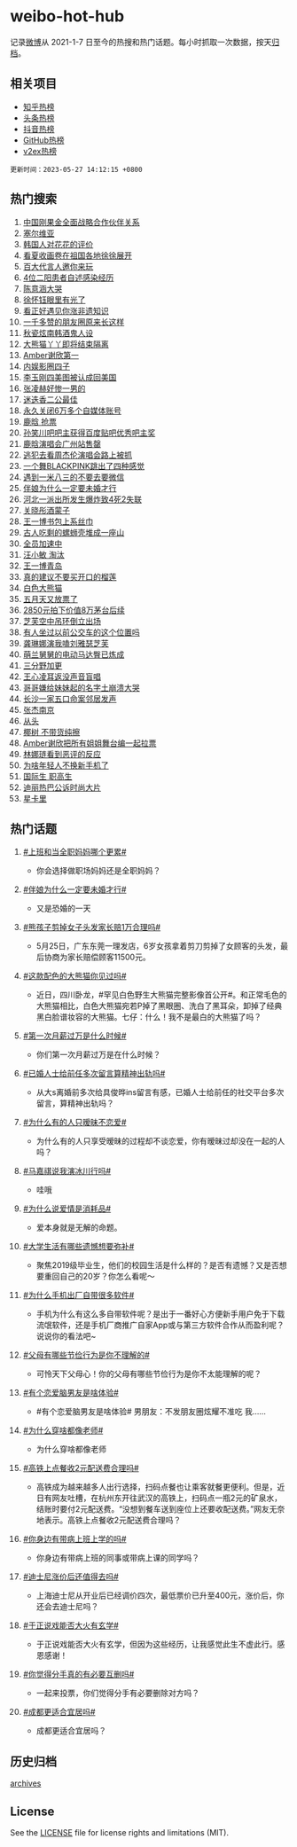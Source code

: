# weibo-hot-hub

记录[微博](https://www.weibo.com)从 2021-1-7 日至今的热搜和热门话题。每小时抓取一次数据，按天[归档](archives)。

## 相关项目

- [知乎热榜](https://github.com/lonnyzhang423/zhihu-hot-hub)
- [头条热榜](https://github.com/lonnyzhang423/toutiao-hot-hub)
- [抖音热榜](https://github.com/lonnyzhang423/douyin-hot-hub)
- [GitHub热榜](https://github.com/lonnyzhang423/github-hot-hub)
- [v2ex热榜](https://github.com/lonnyzhang423/v2ex-hot-hub)


`更新时间：2023-05-27 14:12:15 +0800`

## 热门搜索

1. [中国刚果金全面战略合作伙伴关系](https://m.weibo.cn/search?containerid=100103type%3D1%26t%3D10%26q%3D%23%E4%B8%AD%E5%9B%BD%E5%88%9A%E6%9E%9C%E9%87%91%E5%85%A8%E9%9D%A2%E6%88%98%E7%95%A5%E5%90%88%E4%BD%9C%E4%BC%99%E4%BC%B4%E5%85%B3%E7%B3%BB%23&stream_entry_id=51&isnewpage=1&extparam=seat%3D1%26cate%3D10103%26dgr%3D0%26stream_entry_id%3D51%26filter_type%3Drealtimehot%26c_type%3D51%26pos%3D0%26display_time%3D1685167933%26pre_seqid%3D1685167933767027372169&luicode=10000011&lfid=106003type%253D25%2526t%253D3%2526disable_hot%253D1%2526filter_type%253Drealtimehot)
1. [塞尔维亚](https://m.weibo.cn/search?containerid=100103type%3D1%26t%3D10%26q%3D%23%E5%A1%9E%E5%B0%94%E7%BB%B4%E4%BA%9A%23&stream_entry_id=31&isnewpage=1&extparam=seat%3D1%26band_rank%3D1%26flag%3D1%26dgr%3D0%26realpos%3D1%26cate%3D5001%26c_type%3D31%26stream_entry_id%3D31%26pos%3D0%26lcate%3D5001%26filter_type%3Drealtimehot%26q%3D%2523%25E5%25A1%259E%25E5%25B0%2594%25E7%25BB%25B4%25E4%25BA%259A%2523%26display_time%3D1685167933%26pre_seqid%3D1685167933767027372169&luicode=10000011&lfid=106003type%253D25%2526t%253D3%2526disable_hot%253D1%2526filter_type%253Drealtimehot)
1. [韩国人对花花的评价](https://m.weibo.cn/search?containerid=100103type%3D1%26t%3D10%26q%3D%23%E9%9F%A9%E5%9B%BD%E4%BA%BA%E5%AF%B9%E8%8A%B1%E8%8A%B1%E7%9A%84%E8%AF%84%E4%BB%B7%23&stream_entry_id=31&isnewpage=1&extparam=seat%3D1%26band_rank%3D2%26flag%3D2%26dgr%3D0%26realpos%3D2%26cate%3D5001%26c_type%3D31%26stream_entry_id%3D31%26pos%3D1%26lcate%3D5001%26filter_type%3Drealtimehot%26q%3D%2523%25E9%259F%25A9%25E5%259B%25BD%25E4%25BA%25BA%25E5%25AF%25B9%25E8%258A%25B1%25E8%258A%25B1%25E7%259A%2584%25E8%25AF%2584%25E4%25BB%25B7%2523%26display_time%3D1685167933%26pre_seqid%3D1685167933767027372169&luicode=10000011&lfid=106003type%253D25%2526t%253D3%2526disable_hot%253D1%2526filter_type%253Drealtimehot)
1. [看夏收画卷在祖国各地徐徐展开](https://m.weibo.cn/search?containerid=100103type%3D1%26t%3D10%26q%3D%23%E7%9C%8B%E5%A4%8F%E6%94%B6%E7%94%BB%E5%8D%B7%E5%9C%A8%E7%A5%96%E5%9B%BD%E5%90%84%E5%9C%B0%E5%BE%90%E5%BE%90%E5%B1%95%E5%BC%80%23&stream_entry_id=31&isnewpage=1&extparam=seat%3D1%26band_rank%3D3%26flag%3D1%26dgr%3D0%26realpos%3D3%26cate%3D5001%26c_type%3D31%26stream_entry_id%3D31%26pos%3D2%26lcate%3D5001%26filter_type%3Drealtimehot%26q%3D%2523%25E7%259C%258B%25E5%25A4%258F%25E6%2594%25B6%25E7%2594%25BB%25E5%258D%25B7%25E5%259C%25A8%25E7%25A5%2596%25E5%259B%25BD%25E5%2590%2584%25E5%259C%25B0%25E5%25BE%2590%25E5%25BE%2590%25E5%25B1%2595%25E5%25BC%2580%2523%26display_time%3D1685167933%26pre_seqid%3D1685167933767027372169&luicode=10000011&lfid=106003type%253D25%2526t%253D3%2526disable_hot%253D1%2526filter_type%253Drealtimehot)
1. [百大代言人邀你来玩](https://m.weibo.cn/search?containerid=100103type%3D1%26t%3D10%26q%3D%23%E7%99%BE%E5%A4%A7%E4%BB%A3%E8%A8%80%E4%BA%BA%E9%82%80%E4%BD%A0%E6%9D%A5%E7%8E%A9%23&stream_entry_id=31&isnewpage=1&extparam=seat%3D1%26band_rank%3D4%26dgr%3D0%26is_ad_pos%3D1%26c_type%3D31%26cate%3D5001%26stream_entry_id%3D31%26pos%3D3%26lcate%3D5001%26adid%3D190676%26filter_type%3Drealtimehot%26q%3D%2523%25E7%2599%25BE%25E5%25A4%25A7%25E4%25BB%25A3%25E8%25A8%2580%25E4%25BA%25BA%25E9%2582%2580%25E4%25BD%25A0%25E6%259D%25A5%25E7%258E%25A9%2523%26topic_ad%3D1%26display_time%3D1685167933%26pre_seqid%3D1685167933767027372169&luicode=10000011&lfid=106003type%253D25%2526t%253D3%2526disable_hot%253D1%2526filter_type%253Drealtimehot)
1. [4位二阳患者自述感染经历](https://m.weibo.cn/search?containerid=100103type%3D1%26t%3D10%26q%3D%234%E4%BD%8D%E4%BA%8C%E9%98%B3%E6%82%A3%E8%80%85%E8%87%AA%E8%BF%B0%E6%84%9F%E6%9F%93%E7%BB%8F%E5%8E%86%23&stream_entry_id=31&isnewpage=1&extparam=seat%3D1%26band_rank%3D4%26flag%3D2%26dgr%3D0%26realpos%3D4%26cate%3D5001%26c_type%3D31%26stream_entry_id%3D31%26pos%3D4%26lcate%3D5001%26filter_type%3Drealtimehot%26q%3D%25234%25E4%25BD%258D%25E4%25BA%258C%25E9%2598%25B3%25E6%2582%25A3%25E8%2580%2585%25E8%2587%25AA%25E8%25BF%25B0%25E6%2584%259F%25E6%259F%2593%25E7%25BB%258F%25E5%258E%2586%2523%26display_time%3D1685167933%26pre_seqid%3D1685167933767027372169&luicode=10000011&lfid=106003type%253D25%2526t%253D3%2526disable_hot%253D1%2526filter_type%253Drealtimehot)
1. [陈意涵大哭](https://m.weibo.cn/search?containerid=100103type%3D1%26t%3D10%26q%3D%E9%99%88%E6%84%8F%E6%B6%B5%E5%A4%A7%E5%93%AD&stream_entry_id=31&isnewpage=1&extparam=seat%3D1%26band_rank%3D5%26flag%3D1%26dgr%3D0%26realpos%3D5%26cate%3D5001%26c_type%3D31%26stream_entry_id%3D31%26pos%3D5%26lcate%3D5001%26filter_type%3Drealtimehot%26q%3D%25E9%2599%2588%25E6%2584%258F%25E6%25B6%25B5%25E5%25A4%25A7%25E5%2593%25AD%26display_time%3D1685167933%26pre_seqid%3D1685167933767027372169&luicode=10000011&lfid=106003type%253D25%2526t%253D3%2526disable_hot%253D1%2526filter_type%253Drealtimehot)
1. [徐怀钰眼里有光了](https://m.weibo.cn/search?containerid=100103type%3D1%26t%3D10%26q%3D%E5%BE%90%E6%80%80%E9%92%B0%E7%9C%BC%E9%87%8C%E6%9C%89%E5%85%89%E4%BA%86&stream_entry_id=31&isnewpage=1&extparam=seat%3D1%26band_rank%3D6%26flag%3D1%26dgr%3D0%26realpos%3D6%26cate%3D5001%26c_type%3D31%26stream_entry_id%3D31%26pos%3D6%26lcate%3D5001%26filter_type%3Drealtimehot%26q%3D%25E5%25BE%2590%25E6%2580%2580%25E9%2592%25B0%25E7%259C%25BC%25E9%2587%258C%25E6%259C%2589%25E5%2585%2589%25E4%25BA%2586%26display_time%3D1685167933%26pre_seqid%3D1685167933767027372169&luicode=10000011&lfid=106003type%253D25%2526t%253D3%2526disable_hot%253D1%2526filter_type%253Drealtimehot)
1. [看正好遇见你涨非遗知识](https://m.weibo.cn/search?containerid=100103type%3D1%26t%3D10%26q%3D%23%E7%9C%8B%E6%AD%A3%E5%A5%BD%E9%81%87%E8%A7%81%E4%BD%A0%E6%B6%A8%E9%9D%9E%E9%81%97%E7%9F%A5%E8%AF%86%23&stream_entry_id=31&isnewpage=1&extparam=seat%3D1%26band_rank%3D7%26dgr%3D0%26is_ad_pos%3D1%26c_type%3D31%26stream_entry_id%3D31%26pos%3D7%26lcate%3D5001%26adid%3D190735%26filter_type%3Drealtimehot%26q%3D%2523%25E7%259C%258B%25E6%25AD%25A3%25E5%25A5%25BD%25E9%2581%2587%25E8%25A7%2581%25E4%25BD%25A0%25E6%25B6%25A8%25E9%259D%259E%25E9%2581%2597%25E7%259F%25A5%25E8%25AF%2586%2523%26cate%3D5001%26display_time%3D1685167933%26pre_seqid%3D1685167933767027372169&luicode=10000011&lfid=106003type%253D25%2526t%253D3%2526disable_hot%253D1%2526filter_type%253Drealtimehot)
1. [一千多赞的朋友圈原来长这样](https://m.weibo.cn/search?containerid=100103type%3D1%26t%3D10%26q%3D%23%E4%B8%80%E5%8D%83%E5%A4%9A%E8%B5%9E%E7%9A%84%E6%9C%8B%E5%8F%8B%E5%9C%88%E5%8E%9F%E6%9D%A5%E9%95%BF%E8%BF%99%E6%A0%B7%23&stream_entry_id=31&isnewpage=1&extparam=seat%3D1%26band_rank%3D7%26flag%3D2%26dgr%3D0%26realpos%3D7%26cate%3D5001%26c_type%3D31%26stream_entry_id%3D31%26pos%3D8%26lcate%3D5001%26filter_type%3Drealtimehot%26q%3D%2523%25E4%25B8%2580%25E5%258D%2583%25E5%25A4%259A%25E8%25B5%259E%25E7%259A%2584%25E6%259C%258B%25E5%258F%258B%25E5%259C%2588%25E5%258E%259F%25E6%259D%25A5%25E9%2595%25BF%25E8%25BF%2599%25E6%25A0%25B7%2523%26display_time%3D1685167933%26pre_seqid%3D1685167933767027372169&luicode=10000011&lfid=106003type%253D25%2526t%253D3%2526disable_hot%253D1%2526filter_type%253Drealtimehot)
1. [秋瓷炫南韩酒鬼人设](https://m.weibo.cn/search?containerid=100103type%3D1%26t%3D10%26q%3D%23%E7%A7%8B%E7%93%B7%E7%82%AB%E5%8D%97%E9%9F%A9%E9%85%92%E9%AC%BC%E4%BA%BA%E8%AE%BE%23&stream_entry_id=31&isnewpage=1&extparam=seat%3D1%26band_rank%3D8%26flag%3D2%26dgr%3D0%26realpos%3D8%26cate%3D5001%26c_type%3D31%26stream_entry_id%3D31%26pos%3D9%26lcate%3D5001%26filter_type%3Drealtimehot%26q%3D%2523%25E7%25A7%258B%25E7%2593%25B7%25E7%2582%25AB%25E5%258D%2597%25E9%259F%25A9%25E9%2585%2592%25E9%25AC%25BC%25E4%25BA%25BA%25E8%25AE%25BE%2523%26display_time%3D1685167933%26pre_seqid%3D1685167933767027372169&luicode=10000011&lfid=106003type%253D25%2526t%253D3%2526disable_hot%253D1%2526filter_type%253Drealtimehot)
1. [大熊猫丫丫即将结束隔离](https://m.weibo.cn/search?containerid=100103type%3D1%26t%3D10%26q%3D%23%E5%A4%A7%E7%86%8A%E7%8C%AB%E4%B8%AB%E4%B8%AB%E5%8D%B3%E5%B0%86%E7%BB%93%E6%9D%9F%E9%9A%94%E7%A6%BB%23&stream_entry_id=31&isnewpage=1&extparam=seat%3D1%26band_rank%3D9%26flag%3D1%26dgr%3D0%26realpos%3D9%26cate%3D5001%26c_type%3D31%26stream_entry_id%3D31%26pos%3D10%26lcate%3D5001%26filter_type%3Drealtimehot%26q%3D%2523%25E5%25A4%25A7%25E7%2586%258A%25E7%258C%25AB%25E4%25B8%25AB%25E4%25B8%25AB%25E5%258D%25B3%25E5%25B0%2586%25E7%25BB%2593%25E6%259D%259F%25E9%259A%2594%25E7%25A6%25BB%2523%26display_time%3D1685167933%26pre_seqid%3D1685167933767027372169&luicode=10000011&lfid=106003type%253D25%2526t%253D3%2526disable_hot%253D1%2526filter_type%253Drealtimehot)
1. [Amber谢欣第一](https://m.weibo.cn/search?containerid=100103type%3D1%26t%3D10%26q%3D%23Amber%E8%B0%A2%E6%AC%A3%E7%AC%AC%E4%B8%80%23&stream_entry_id=31&isnewpage=1&extparam=seat%3D1%26band_rank%3D10%26flag%3D1%26dgr%3D0%26realpos%3D10%26cate%3D5001%26c_type%3D31%26stream_entry_id%3D31%26pos%3D11%26lcate%3D5001%26filter_type%3Drealtimehot%26q%3D%2523Amber%25E8%25B0%25A2%25E6%25AC%25A3%25E7%25AC%25AC%25E4%25B8%2580%2523%26display_time%3D1685167933%26pre_seqid%3D1685167933767027372169&luicode=10000011&lfid=106003type%253D25%2526t%253D3%2526disable_hot%253D1%2526filter_type%253Drealtimehot)
1. [内娱影圈四子](https://m.weibo.cn/search?containerid=100103type%3D1%26t%3D10%26q%3D%23%E5%86%85%E5%A8%B1%E5%BD%B1%E5%9C%88%E5%9B%9B%E5%AD%90%23&stream_entry_id=31&isnewpage=1&extparam=seat%3D1%26band_rank%3D11%26flag%3D0%26dgr%3D0%26realpos%3D11%26cate%3D5001%26c_type%3D31%26stream_entry_id%3D31%26pos%3D12%26lcate%3D5001%26filter_type%3Drealtimehot%26q%3D%2523%25E5%2586%2585%25E5%25A8%25B1%25E5%25BD%25B1%25E5%259C%2588%25E5%259B%259B%25E5%25AD%2590%2523%26display_time%3D1685167933%26pre_seqid%3D1685167933767027372169&luicode=10000011&lfid=106003type%253D25%2526t%253D3%2526disable_hot%253D1%2526filter_type%253Drealtimehot)
1. [李玉刚四美图被认成回美国](https://m.weibo.cn/search?containerid=100103type%3D1%26t%3D10%26q%3D%23%E6%9D%8E%E7%8E%89%E5%88%9A%E5%9B%9B%E7%BE%8E%E5%9B%BE%E8%A2%AB%E8%AE%A4%E6%88%90%E5%9B%9E%E7%BE%8E%E5%9B%BD%23&stream_entry_id=31&isnewpage=1&extparam=seat%3D1%26band_rank%3D12%26flag%3D1%26dgr%3D0%26realpos%3D12%26cate%3D5001%26c_type%3D31%26stream_entry_id%3D31%26pos%3D13%26lcate%3D5001%26filter_type%3Drealtimehot%26q%3D%2523%25E6%259D%258E%25E7%258E%2589%25E5%2588%259A%25E5%259B%259B%25E7%25BE%258E%25E5%259B%25BE%25E8%25A2%25AB%25E8%25AE%25A4%25E6%2588%2590%25E5%259B%259E%25E7%25BE%258E%25E5%259B%25BD%2523%26display_time%3D1685167933%26pre_seqid%3D1685167933767027372169&luicode=10000011&lfid=106003type%253D25%2526t%253D3%2526disable_hot%253D1%2526filter_type%253Drealtimehot)
1. [张凌赫好惨一男的](https://m.weibo.cn/search?containerid=100103type%3D1%26t%3D10%26q%3D%23%E5%BC%A0%E5%87%8C%E8%B5%AB%E5%A5%BD%E6%83%A8%E4%B8%80%E7%94%B7%E7%9A%84%23&stream_entry_id=31&isnewpage=1&extparam=seat%3D1%26band_rank%3D13%26flag%3D2%26dgr%3D0%26realpos%3D13%26cate%3D5001%26c_type%3D31%26stream_entry_id%3D31%26pos%3D14%26lcate%3D5001%26filter_type%3Drealtimehot%26q%3D%2523%25E5%25BC%25A0%25E5%2587%258C%25E8%25B5%25AB%25E5%25A5%25BD%25E6%2583%25A8%25E4%25B8%2580%25E7%2594%25B7%25E7%259A%2584%2523%26display_time%3D1685167933%26pre_seqid%3D1685167933767027372169&luicode=10000011&lfid=106003type%253D25%2526t%253D3%2526disable_hot%253D1%2526filter_type%253Drealtimehot)
1. [迷迭香二公最佳](https://m.weibo.cn/search?containerid=100103type%3D1%26t%3D10%26q%3D%E8%BF%B7%E8%BF%AD%E9%A6%99%E4%BA%8C%E5%85%AC%E6%9C%80%E4%BD%B3&stream_entry_id=31&isnewpage=1&extparam=seat%3D1%26band_rank%3D14%26flag%3D1%26dgr%3D0%26realpos%3D14%26cate%3D5001%26c_type%3D31%26stream_entry_id%3D31%26pos%3D15%26lcate%3D5001%26filter_type%3Drealtimehot%26q%3D%25E8%25BF%25B7%25E8%25BF%25AD%25E9%25A6%2599%25E4%25BA%258C%25E5%2585%25AC%25E6%259C%2580%25E4%25BD%25B3%26display_time%3D1685167933%26pre_seqid%3D1685167933767027372169&luicode=10000011&lfid=106003type%253D25%2526t%253D3%2526disable_hot%253D1%2526filter_type%253Drealtimehot)
1. [永久关闭6万多个自媒体账号](https://m.weibo.cn/search?containerid=100103type%3D1%26t%3D10%26q%3D%23%E6%B0%B8%E4%B9%85%E5%85%B3%E9%97%AD6%E4%B8%87%E5%A4%9A%E4%B8%AA%E8%87%AA%E5%AA%92%E4%BD%93%E8%B4%A6%E5%8F%B7%23&stream_entry_id=31&isnewpage=1&extparam=seat%3D1%26band_rank%3D15%26flag%3D0%26dgr%3D0%26realpos%3D15%26cate%3D5001%26c_type%3D31%26stream_entry_id%3D31%26pos%3D16%26lcate%3D5001%26filter_type%3Drealtimehot%26q%3D%2523%25E6%25B0%25B8%25E4%25B9%2585%25E5%2585%25B3%25E9%2597%25AD6%25E4%25B8%2587%25E5%25A4%259A%25E4%25B8%25AA%25E8%2587%25AA%25E5%25AA%2592%25E4%25BD%2593%25E8%25B4%25A6%25E5%258F%25B7%2523%26display_time%3D1685167933%26pre_seqid%3D1685167933767027372169&luicode=10000011&lfid=106003type%253D25%2526t%253D3%2526disable_hot%253D1%2526filter_type%253Drealtimehot)
1. [鹿晗 抢票](https://m.weibo.cn/search?containerid=100103type%3D1%26t%3D10%26q%3D%E9%B9%BF%E6%99%97+%E6%8A%A2%E7%A5%A8&stream_entry_id=31&isnewpage=1&extparam=seat%3D1%26band_rank%3D16%26flag%3D0%26dgr%3D0%26realpos%3D16%26cate%3D5001%26c_type%3D31%26stream_entry_id%3D31%26pos%3D17%26lcate%3D5001%26filter_type%3Drealtimehot%26q%3D%25E9%25B9%25BF%25E6%2599%2597%2520%25E6%258A%25A2%25E7%25A5%25A8%26display_time%3D1685167933%26pre_seqid%3D1685167933767027372169&luicode=10000011&lfid=106003type%253D25%2526t%253D3%2526disable_hot%253D1%2526filter_type%253Drealtimehot)
1. [孙笑川吧吧主获得百度贴吧优秀吧主奖](https://m.weibo.cn/search?containerid=100103type%3D1%26t%3D10%26q%3D%23%E5%AD%99%E7%AC%91%E5%B7%9D%E5%90%A7%E5%90%A7%E4%B8%BB%E8%8E%B7%E5%BE%97%E7%99%BE%E5%BA%A6%E8%B4%B4%E5%90%A7%E4%BC%98%E7%A7%80%E5%90%A7%E4%B8%BB%E5%A5%96%23&stream_entry_id=31&isnewpage=1&extparam=seat%3D1%26band_rank%3D17%26flag%3D0%26dgr%3D0%26realpos%3D17%26cate%3D5001%26c_type%3D31%26stream_entry_id%3D31%26pos%3D18%26lcate%3D5001%26filter_type%3Drealtimehot%26q%3D%2523%25E5%25AD%2599%25E7%25AC%2591%25E5%25B7%259D%25E5%2590%25A7%25E5%2590%25A7%25E4%25B8%25BB%25E8%258E%25B7%25E5%25BE%2597%25E7%2599%25BE%25E5%25BA%25A6%25E8%25B4%25B4%25E5%2590%25A7%25E4%25BC%2598%25E7%25A7%2580%25E5%2590%25A7%25E4%25B8%25BB%25E5%25A5%2596%2523%26display_time%3D1685167933%26pre_seqid%3D1685167933767027372169&luicode=10000011&lfid=106003type%253D25%2526t%253D3%2526disable_hot%253D1%2526filter_type%253Drealtimehot)
1. [鹿晗演唱会广州站售罄](https://m.weibo.cn/search?containerid=100103type%3D1%26t%3D10%26q%3D%23%E9%B9%BF%E6%99%97%E6%BC%94%E5%94%B1%E4%BC%9A%E5%B9%BF%E5%B7%9E%E7%AB%99%E5%94%AE%E7%BD%84%23&stream_entry_id=31&isnewpage=1&extparam=seat%3D1%26band_rank%3D18%26flag%3D1%26dgr%3D0%26realpos%3D18%26cate%3D5001%26c_type%3D31%26stream_entry_id%3D31%26pos%3D19%26lcate%3D5001%26filter_type%3Drealtimehot%26q%3D%2523%25E9%25B9%25BF%25E6%2599%2597%25E6%25BC%2594%25E5%2594%25B1%25E4%25BC%259A%25E5%25B9%25BF%25E5%25B7%259E%25E7%25AB%2599%25E5%2594%25AE%25E7%25BD%2584%2523%26display_time%3D1685167933%26pre_seqid%3D1685167933767027372169&luicode=10000011&lfid=106003type%253D25%2526t%253D3%2526disable_hot%253D1%2526filter_type%253Drealtimehot)
1. [逃犯去看周杰伦演唱会路上被抓](https://m.weibo.cn/search?containerid=100103type%3D1%26t%3D10%26q%3D%23%E9%80%83%E7%8A%AF%E5%8E%BB%E7%9C%8B%E5%91%A8%E6%9D%B0%E4%BC%A6%E6%BC%94%E5%94%B1%E4%BC%9A%E8%B7%AF%E4%B8%8A%E8%A2%AB%E6%8A%93%23&stream_entry_id=31&isnewpage=1&extparam=seat%3D1%26band_rank%3D19%26flag%3D0%26dgr%3D0%26realpos%3D19%26cate%3D5001%26c_type%3D31%26stream_entry_id%3D31%26pos%3D20%26lcate%3D5001%26filter_type%3Drealtimehot%26q%3D%2523%25E9%2580%2583%25E7%258A%25AF%25E5%258E%25BB%25E7%259C%258B%25E5%2591%25A8%25E6%259D%25B0%25E4%25BC%25A6%25E6%25BC%2594%25E5%2594%25B1%25E4%25BC%259A%25E8%25B7%25AF%25E4%25B8%258A%25E8%25A2%25AB%25E6%258A%2593%2523%26display_time%3D1685167933%26pre_seqid%3D1685167933767027372169&luicode=10000011&lfid=106003type%253D25%2526t%253D3%2526disable_hot%253D1%2526filter_type%253Drealtimehot)
1. [一个舞BLACKPINK跳出了四种感觉](https://m.weibo.cn/search?containerid=100103type%3D1%26t%3D10%26q%3D%23%E4%B8%80%E4%B8%AA%E8%88%9EBLACKPINK%E8%B7%B3%E5%87%BA%E4%BA%86%E5%9B%9B%E7%A7%8D%E6%84%9F%E8%A7%89%23&stream_entry_id=31&isnewpage=1&extparam=seat%3D1%26band_rank%3D20%26flag%3D0%26dgr%3D0%26realpos%3D20%26cate%3D5001%26c_type%3D31%26stream_entry_id%3D31%26pos%3D21%26lcate%3D5001%26filter_type%3Drealtimehot%26q%3D%2523%25E4%25B8%2580%25E4%25B8%25AA%25E8%2588%259EBLACKPINK%25E8%25B7%25B3%25E5%2587%25BA%25E4%25BA%2586%25E5%259B%259B%25E7%25A7%258D%25E6%2584%259F%25E8%25A7%2589%2523%26display_time%3D1685167933%26pre_seqid%3D1685167933767027372169&luicode=10000011&lfid=106003type%253D25%2526t%253D3%2526disable_hot%253D1%2526filter_type%253Drealtimehot)
1. [遇到一米八三的不要去要微信](https://m.weibo.cn/search?containerid=100103type%3D1%26t%3D10%26q%3D%23%E9%81%87%E5%88%B0%E4%B8%80%E7%B1%B3%E5%85%AB%E4%B8%89%E7%9A%84%E4%B8%8D%E8%A6%81%E5%8E%BB%E8%A6%81%E5%BE%AE%E4%BF%A1%23&stream_entry_id=31&isnewpage=1&extparam=seat%3D1%26band_rank%3D21%26flag%3D0%26dgr%3D0%26realpos%3D21%26cate%3D5001%26c_type%3D31%26stream_entry_id%3D31%26pos%3D22%26lcate%3D5001%26filter_type%3Drealtimehot%26q%3D%2523%25E9%2581%2587%25E5%2588%25B0%25E4%25B8%2580%25E7%25B1%25B3%25E5%2585%25AB%25E4%25B8%2589%25E7%259A%2584%25E4%25B8%258D%25E8%25A6%2581%25E5%258E%25BB%25E8%25A6%2581%25E5%25BE%25AE%25E4%25BF%25A1%2523%26display_time%3D1685167933%26pre_seqid%3D1685167933767027372169&luicode=10000011&lfid=106003type%253D25%2526t%253D3%2526disable_hot%253D1%2526filter_type%253Drealtimehot)
1. [伴娘为什么一定要未婚才行](https://m.weibo.cn/search?containerid=100103type%3D1%26t%3D10%26q%3D%23%E4%BC%B4%E5%A8%98%E4%B8%BA%E4%BB%80%E4%B9%88%E4%B8%80%E5%AE%9A%E8%A6%81%E6%9C%AA%E5%A9%9A%E6%89%8D%E8%A1%8C%23&stream_entry_id=31&isnewpage=1&extparam=seat%3D1%26band_rank%3D22%26flag%3D1%26dgr%3D0%26realpos%3D22%26cate%3D5001%26c_type%3D31%26stream_entry_id%3D31%26pos%3D23%26lcate%3D5001%26filter_type%3Drealtimehot%26q%3D%2523%25E4%25BC%25B4%25E5%25A8%2598%25E4%25B8%25BA%25E4%25BB%2580%25E4%25B9%2588%25E4%25B8%2580%25E5%25AE%259A%25E8%25A6%2581%25E6%259C%25AA%25E5%25A9%259A%25E6%2589%258D%25E8%25A1%258C%2523%26display_time%3D1685167933%26pre_seqid%3D1685167933767027372169&luicode=10000011&lfid=106003type%253D25%2526t%253D3%2526disable_hot%253D1%2526filter_type%253Drealtimehot)
1. [河北一派出所发生爆炸致4死2失联](https://m.weibo.cn/search?containerid=100103type%3D1%26t%3D10%26q%3D%23%E6%B2%B3%E5%8C%97%E4%B8%80%E6%B4%BE%E5%87%BA%E6%89%80%E5%8F%91%E7%94%9F%E7%88%86%E7%82%B8%E8%87%B44%E6%AD%BB2%E5%A4%B1%E8%81%94%23&stream_entry_id=31&isnewpage=1&extparam=seat%3D1%26band_rank%3D23%26flag%3D0%26dgr%3D0%26realpos%3D23%26cate%3D5001%26c_type%3D31%26stream_entry_id%3D31%26pos%3D24%26lcate%3D5001%26filter_type%3Drealtimehot%26q%3D%2523%25E6%25B2%25B3%25E5%258C%2597%25E4%25B8%2580%25E6%25B4%25BE%25E5%2587%25BA%25E6%2589%2580%25E5%258F%2591%25E7%2594%259F%25E7%2588%2586%25E7%2582%25B8%25E8%2587%25B44%25E6%25AD%25BB2%25E5%25A4%25B1%25E8%2581%2594%2523%26display_time%3D1685167933%26pre_seqid%3D1685167933767027372169&luicode=10000011&lfid=106003type%253D25%2526t%253D3%2526disable_hot%253D1%2526filter_type%253Drealtimehot)
1. [关晓彤酒蒙子](https://m.weibo.cn/search?containerid=100103type%3D1%26t%3D10%26q%3D%23%E5%85%B3%E6%99%93%E5%BD%A4%E9%85%92%E8%92%99%E5%AD%90%23&stream_entry_id=31&isnewpage=1&extparam=seat%3D1%26band_rank%3D24%26flag%3D1%26dgr%3D0%26realpos%3D24%26cate%3D5001%26c_type%3D31%26stream_entry_id%3D31%26pos%3D25%26lcate%3D5001%26filter_type%3Drealtimehot%26q%3D%2523%25E5%2585%25B3%25E6%2599%2593%25E5%25BD%25A4%25E9%2585%2592%25E8%2592%2599%25E5%25AD%2590%2523%26display_time%3D1685167933%26pre_seqid%3D1685167933767027372169&luicode=10000011&lfid=106003type%253D25%2526t%253D3%2526disable_hot%253D1%2526filter_type%253Drealtimehot)
1. [王一博书包上系丝巾](https://m.weibo.cn/search?containerid=100103type%3D1%26t%3D10%26q%3D%23%E7%8E%8B%E4%B8%80%E5%8D%9A%E4%B9%A6%E5%8C%85%E4%B8%8A%E7%B3%BB%E4%B8%9D%E5%B7%BE%23&stream_entry_id=31&isnewpage=1&extparam=seat%3D1%26band_rank%3D25%26flag%3D0%26dgr%3D0%26realpos%3D25%26cate%3D5001%26c_type%3D31%26stream_entry_id%3D31%26pos%3D26%26lcate%3D5001%26filter_type%3Drealtimehot%26q%3D%2523%25E7%258E%258B%25E4%25B8%2580%25E5%258D%259A%25E4%25B9%25A6%25E5%258C%2585%25E4%25B8%258A%25E7%25B3%25BB%25E4%25B8%259D%25E5%25B7%25BE%2523%26display_time%3D1685167933%26pre_seqid%3D1685167933767027372169&luicode=10000011&lfid=106003type%253D25%2526t%253D3%2526disable_hot%253D1%2526filter_type%253Drealtimehot)
1. [古人吃剩的螺蛳壳堆成一座山](https://m.weibo.cn/search?containerid=100103type%3D1%26t%3D10%26q%3D%23%E5%8F%A4%E4%BA%BA%E5%90%83%E5%89%A9%E7%9A%84%E8%9E%BA%E8%9B%B3%E5%A3%B3%E5%A0%86%E6%88%90%E4%B8%80%E5%BA%A7%E5%B1%B1%23&stream_entry_id=31&isnewpage=1&extparam=seat%3D1%26band_rank%3D26%26flag%3D0%26dgr%3D0%26realpos%3D26%26cate%3D5001%26c_type%3D31%26stream_entry_id%3D31%26pos%3D27%26lcate%3D5001%26filter_type%3Drealtimehot%26q%3D%2523%25E5%258F%25A4%25E4%25BA%25BA%25E5%2590%2583%25E5%2589%25A9%25E7%259A%2584%25E8%259E%25BA%25E8%259B%25B3%25E5%25A3%25B3%25E5%25A0%2586%25E6%2588%2590%25E4%25B8%2580%25E5%25BA%25A7%25E5%25B1%25B1%2523%26display_time%3D1685167933%26pre_seqid%3D1685167933767027372169&luicode=10000011&lfid=106003type%253D25%2526t%253D3%2526disable_hot%253D1%2526filter_type%253Drealtimehot)
1. [全员加速中](https://m.weibo.cn/search?containerid=100103type%3D1%26t%3D10%26q%3D%E5%85%A8%E5%91%98%E5%8A%A0%E9%80%9F%E4%B8%AD&stream_entry_id=31&isnewpage=1&extparam=seat%3D1%26band_rank%3D27%26flag%3D1%26dgr%3D0%26realpos%3D27%26cate%3D5001%26c_type%3D31%26stream_entry_id%3D31%26pos%3D28%26lcate%3D5001%26filter_type%3Drealtimehot%26q%3D%25E5%2585%25A8%25E5%2591%2598%25E5%258A%25A0%25E9%2580%259F%25E4%25B8%25AD%26display_time%3D1685167933%26pre_seqid%3D1685167933767027372169&luicode=10000011&lfid=106003type%253D25%2526t%253D3%2526disable_hot%253D1%2526filter_type%253Drealtimehot)
1. [汪小敏 淘汰](https://m.weibo.cn/search?containerid=100103type%3D1%26t%3D10%26q%3D%E6%B1%AA%E5%B0%8F%E6%95%8F+%E6%B7%98%E6%B1%B0&stream_entry_id=31&isnewpage=1&extparam=seat%3D1%26band_rank%3D28%26flag%3D1%26dgr%3D0%26realpos%3D28%26cate%3D5001%26c_type%3D31%26stream_entry_id%3D31%26pos%3D29%26lcate%3D5001%26filter_type%3Drealtimehot%26q%3D%25E6%25B1%25AA%25E5%25B0%258F%25E6%2595%258F%2520%25E6%25B7%2598%25E6%25B1%25B0%26display_time%3D1685167933%26pre_seqid%3D1685167933767027372169&luicode=10000011&lfid=106003type%253D25%2526t%253D3%2526disable_hot%253D1%2526filter_type%253Drealtimehot)
1. [王一博青岛](https://m.weibo.cn/search?containerid=100103type%3D1%26t%3D10%26q%3D%23%E7%8E%8B%E4%B8%80%E5%8D%9A%E9%9D%92%E5%B2%9B%23&stream_entry_id=31&isnewpage=1&extparam=seat%3D1%26band_rank%3D29%26flag%3D0%26dgr%3D0%26realpos%3D29%26cate%3D5001%26c_type%3D31%26stream_entry_id%3D31%26pos%3D30%26lcate%3D5001%26filter_type%3Drealtimehot%26q%3D%2523%25E7%258E%258B%25E4%25B8%2580%25E5%258D%259A%25E9%259D%2592%25E5%25B2%259B%2523%26display_time%3D1685167933%26pre_seqid%3D1685167933767027372169&luicode=10000011&lfid=106003type%253D25%2526t%253D3%2526disable_hot%253D1%2526filter_type%253Drealtimehot)
1. [真的建议不要买开口的榴莲](https://m.weibo.cn/search?containerid=100103type%3D1%26t%3D10%26q%3D%23%E7%9C%9F%E7%9A%84%E5%BB%BA%E8%AE%AE%E4%B8%8D%E8%A6%81%E4%B9%B0%E5%BC%80%E5%8F%A3%E7%9A%84%E6%A6%B4%E8%8E%B2%23&stream_entry_id=31&isnewpage=1&extparam=seat%3D1%26band_rank%3D30%26flag%3D0%26dgr%3D0%26realpos%3D30%26cate%3D5001%26c_type%3D31%26stream_entry_id%3D31%26pos%3D31%26lcate%3D5001%26filter_type%3Drealtimehot%26q%3D%2523%25E7%259C%259F%25E7%259A%2584%25E5%25BB%25BA%25E8%25AE%25AE%25E4%25B8%258D%25E8%25A6%2581%25E4%25B9%25B0%25E5%25BC%2580%25E5%258F%25A3%25E7%259A%2584%25E6%25A6%25B4%25E8%258E%25B2%2523%26display_time%3D1685167933%26pre_seqid%3D1685167933767027372169&luicode=10000011&lfid=106003type%253D25%2526t%253D3%2526disable_hot%253D1%2526filter_type%253Drealtimehot)
1. [白色大熊猫](https://m.weibo.cn/search?containerid=100103type%3D1%26t%3D10%26q%3D%E7%99%BD%E8%89%B2%E5%A4%A7%E7%86%8A%E7%8C%AB&stream_entry_id=31&isnewpage=1&extparam=seat%3D1%26band_rank%3D31%26flag%3D1%26dgr%3D0%26realpos%3D31%26cate%3D5001%26c_type%3D31%26stream_entry_id%3D31%26pos%3D32%26lcate%3D5001%26filter_type%3Drealtimehot%26q%3D%25E7%2599%25BD%25E8%2589%25B2%25E5%25A4%25A7%25E7%2586%258A%25E7%258C%25AB%26display_time%3D1685167933%26pre_seqid%3D1685167933767027372169&luicode=10000011&lfid=106003type%253D25%2526t%253D3%2526disable_hot%253D1%2526filter_type%253Drealtimehot)
1. [五月天又放票了](https://m.weibo.cn/search?containerid=100103type%3D1%26t%3D10%26q%3D%E4%BA%94%E6%9C%88%E5%A4%A9%E5%8F%88%E6%94%BE%E7%A5%A8%E4%BA%86&stream_entry_id=31&isnewpage=1&extparam=seat%3D1%26band_rank%3D32%26flag%3D0%26dgr%3D0%26realpos%3D32%26cate%3D5001%26c_type%3D31%26stream_entry_id%3D31%26pos%3D33%26lcate%3D5001%26filter_type%3Drealtimehot%26q%3D%25E4%25BA%2594%25E6%259C%2588%25E5%25A4%25A9%25E5%258F%2588%25E6%2594%25BE%25E7%25A5%25A8%25E4%25BA%2586%26display_time%3D1685167933%26pre_seqid%3D1685167933767027372169&luicode=10000011&lfid=106003type%253D25%2526t%253D3%2526disable_hot%253D1%2526filter_type%253Drealtimehot)
1. [2850元拍下价值8万茅台后续](https://m.weibo.cn/search?containerid=100103type%3D1%26t%3D10%26q%3D%232850%E5%85%83%E6%8B%8D%E4%B8%8B%E4%BB%B7%E5%80%BC8%E4%B8%87%E8%8C%85%E5%8F%B0%E5%90%8E%E7%BB%AD%23&stream_entry_id=31&isnewpage=1&extparam=seat%3D1%26band_rank%3D33%26flag%3D1%26dgr%3D0%26realpos%3D33%26cate%3D5001%26c_type%3D31%26stream_entry_id%3D31%26pos%3D34%26lcate%3D5001%26filter_type%3Drealtimehot%26q%3D%25232850%25E5%2585%2583%25E6%258B%258D%25E4%25B8%258B%25E4%25BB%25B7%25E5%2580%25BC8%25E4%25B8%2587%25E8%258C%2585%25E5%258F%25B0%25E5%2590%258E%25E7%25BB%25AD%2523%26display_time%3D1685167933%26pre_seqid%3D1685167933767027372169&luicode=10000011&lfid=106003type%253D25%2526t%253D3%2526disable_hot%253D1%2526filter_type%253Drealtimehot)
1. [芝芙空中吊环倒立出场](https://m.weibo.cn/search?containerid=100103type%3D1%26t%3D10%26q%3D%23%E8%8A%9D%E8%8A%99%E7%A9%BA%E4%B8%AD%E5%90%8A%E7%8E%AF%E5%80%92%E7%AB%8B%E5%87%BA%E5%9C%BA%23&stream_entry_id=31&isnewpage=1&extparam=seat%3D1%26band_rank%3D34%26flag%3D1%26dgr%3D0%26realpos%3D34%26cate%3D5001%26c_type%3D31%26stream_entry_id%3D31%26pos%3D35%26lcate%3D5001%26filter_type%3Drealtimehot%26q%3D%2523%25E8%258A%259D%25E8%258A%2599%25E7%25A9%25BA%25E4%25B8%25AD%25E5%2590%258A%25E7%258E%25AF%25E5%2580%2592%25E7%25AB%258B%25E5%2587%25BA%25E5%259C%25BA%2523%26display_time%3D1685167933%26pre_seqid%3D1685167933767027372169&luicode=10000011&lfid=106003type%253D25%2526t%253D3%2526disable_hot%253D1%2526filter_type%253Drealtimehot)
1. [有人坐过以前公交车的这个位置吗](https://m.weibo.cn/search?containerid=100103type%3D1%26t%3D10%26q%3D%E6%9C%89%E4%BA%BA%E5%9D%90%E8%BF%87%E4%BB%A5%E5%89%8D%E5%85%AC%E4%BA%A4%E8%BD%A6%E7%9A%84%E8%BF%99%E4%B8%AA%E4%BD%8D%E7%BD%AE%E5%90%97&stream_entry_id=31&isnewpage=1&extparam=seat%3D1%26band_rank%3D35%26flag%3D1%26dgr%3D0%26realpos%3D35%26cate%3D5001%26c_type%3D31%26stream_entry_id%3D31%26pos%3D36%26lcate%3D5001%26filter_type%3Drealtimehot%26q%3D%25E6%259C%2589%25E4%25BA%25BA%25E5%259D%2590%25E8%25BF%2587%25E4%25BB%25A5%25E5%2589%258D%25E5%2585%25AC%25E4%25BA%25A4%25E8%25BD%25A6%25E7%259A%2584%25E8%25BF%2599%25E4%25B8%25AA%25E4%25BD%258D%25E7%25BD%25AE%25E5%2590%2597%26display_time%3D1685167933%26pre_seqid%3D1685167933767027372169&luicode=10000011&lfid=106003type%253D25%2526t%253D3%2526disable_hot%253D1%2526filter_type%253Drealtimehot)
1. [龚琳娜演我嗑刘雅瑟芝芙](https://m.weibo.cn/search?containerid=100103type%3D1%26t%3D10%26q%3D%23%E9%BE%9A%E7%90%B3%E5%A8%9C%E6%BC%94%E6%88%91%E5%97%91%E5%88%98%E9%9B%85%E7%91%9F%E8%8A%9D%E8%8A%99%23&stream_entry_id=31&isnewpage=1&extparam=seat%3D1%26band_rank%3D36%26flag%3D1%26dgr%3D0%26realpos%3D36%26cate%3D5001%26c_type%3D31%26stream_entry_id%3D31%26pos%3D37%26lcate%3D5001%26filter_type%3Drealtimehot%26q%3D%2523%25E9%25BE%259A%25E7%2590%25B3%25E5%25A8%259C%25E6%25BC%2594%25E6%2588%2591%25E5%2597%2591%25E5%2588%2598%25E9%259B%2585%25E7%2591%259F%25E8%258A%259D%25E8%258A%2599%2523%26display_time%3D1685167933%26pre_seqid%3D1685167933767027372169&luicode=10000011&lfid=106003type%253D25%2526t%253D3%2526disable_hot%253D1%2526filter_type%253Drealtimehot)
1. [萌兰舅舅的电动马达臀已炼成](https://m.weibo.cn/search?containerid=100103type%3D1%26t%3D10%26q%3D%23%E8%90%8C%E5%85%B0%E8%88%85%E8%88%85%E7%9A%84%E7%94%B5%E5%8A%A8%E9%A9%AC%E8%BE%BE%E8%87%80%E5%B7%B2%E7%82%BC%E6%88%90%23&stream_entry_id=31&isnewpage=1&extparam=seat%3D1%26band_rank%3D37%26flag%3D1%26dgr%3D0%26realpos%3D37%26cate%3D5001%26c_type%3D31%26stream_entry_id%3D31%26pos%3D38%26lcate%3D5001%26filter_type%3Drealtimehot%26q%3D%2523%25E8%2590%258C%25E5%2585%25B0%25E8%2588%2585%25E8%2588%2585%25E7%259A%2584%25E7%2594%25B5%25E5%258A%25A8%25E9%25A9%25AC%25E8%25BE%25BE%25E8%2587%2580%25E5%25B7%25B2%25E7%2582%25BC%25E6%2588%2590%2523%26display_time%3D1685167933%26pre_seqid%3D1685167933767027372169&luicode=10000011&lfid=106003type%253D25%2526t%253D3%2526disable_hot%253D1%2526filter_type%253Drealtimehot)
1. [三分野加更](https://m.weibo.cn/search?containerid=100103type%3D1%26t%3D10%26q%3D%23%E4%B8%89%E5%88%86%E9%87%8E%E5%8A%A0%E6%9B%B4%23&stream_entry_id=31&isnewpage=1&extparam=seat%3D1%26band_rank%3D38%26flag%3D0%26dgr%3D0%26realpos%3D38%26cate%3D5001%26c_type%3D31%26stream_entry_id%3D31%26pos%3D39%26lcate%3D5001%26filter_type%3Drealtimehot%26q%3D%2523%25E4%25B8%2589%25E5%2588%2586%25E9%2587%258E%25E5%258A%25A0%25E6%259B%25B4%2523%26display_time%3D1685167933%26pre_seqid%3D1685167933767027372169&luicode=10000011&lfid=106003type%253D25%2526t%253D3%2526disable_hot%253D1%2526filter_type%253Drealtimehot)
1. [王心凌耳返没声音盲唱](https://m.weibo.cn/search?containerid=100103type%3D1%26t%3D10%26q%3D%23%E7%8E%8B%E5%BF%83%E5%87%8C%E8%80%B3%E8%BF%94%E6%B2%A1%E5%A3%B0%E9%9F%B3%E7%9B%B2%E5%94%B1%23&stream_entry_id=31&isnewpage=1&extparam=seat%3D1%26band_rank%3D39%26flag%3D1%26dgr%3D0%26realpos%3D39%26cate%3D5001%26c_type%3D31%26stream_entry_id%3D31%26pos%3D40%26lcate%3D5001%26filter_type%3Drealtimehot%26q%3D%2523%25E7%258E%258B%25E5%25BF%2583%25E5%2587%258C%25E8%2580%25B3%25E8%25BF%2594%25E6%25B2%25A1%25E5%25A3%25B0%25E9%259F%25B3%25E7%259B%25B2%25E5%2594%25B1%2523%26display_time%3D1685167933%26pre_seqid%3D1685167933767027372169&luicode=10000011&lfid=106003type%253D25%2526t%253D3%2526disable_hot%253D1%2526filter_type%253Drealtimehot)
1. [哥哥嫌给妹妹起的名字土崩溃大哭](https://m.weibo.cn/search?containerid=100103type%3D1%26t%3D10%26q%3D%23%E5%93%A5%E5%93%A5%E5%AB%8C%E7%BB%99%E5%A6%B9%E5%A6%B9%E8%B5%B7%E7%9A%84%E5%90%8D%E5%AD%97%E5%9C%9F%E5%B4%A9%E6%BA%83%E5%A4%A7%E5%93%AD%23&stream_entry_id=31&isnewpage=1&extparam=seat%3D1%26band_rank%3D40%26flag%3D0%26dgr%3D0%26realpos%3D40%26cate%3D5001%26c_type%3D31%26stream_entry_id%3D31%26pos%3D41%26lcate%3D5001%26filter_type%3Drealtimehot%26q%3D%2523%25E5%2593%25A5%25E5%2593%25A5%25E5%25AB%258C%25E7%25BB%2599%25E5%25A6%25B9%25E5%25A6%25B9%25E8%25B5%25B7%25E7%259A%2584%25E5%2590%258D%25E5%25AD%2597%25E5%259C%259F%25E5%25B4%25A9%25E6%25BA%2583%25E5%25A4%25A7%25E5%2593%25AD%2523%26display_time%3D1685167933%26pre_seqid%3D1685167933767027372169&luicode=10000011&lfid=106003type%253D25%2526t%253D3%2526disable_hot%253D1%2526filter_type%253Drealtimehot)
1. [长沙一家五口命案邻居发声](https://m.weibo.cn/search?containerid=100103type%3D1%26t%3D10%26q%3D%23%E9%95%BF%E6%B2%99%E4%B8%80%E5%AE%B6%E4%BA%94%E5%8F%A3%E5%91%BD%E6%A1%88%E9%82%BB%E5%B1%85%E5%8F%91%E5%A3%B0%23&stream_entry_id=31&isnewpage=1&extparam=seat%3D1%26band_rank%3D41%26flag%3D0%26dgr%3D0%26realpos%3D41%26cate%3D5001%26c_type%3D31%26stream_entry_id%3D31%26pos%3D42%26lcate%3D5001%26filter_type%3Drealtimehot%26q%3D%2523%25E9%2595%25BF%25E6%25B2%2599%25E4%25B8%2580%25E5%25AE%25B6%25E4%25BA%2594%25E5%258F%25A3%25E5%2591%25BD%25E6%25A1%2588%25E9%2582%25BB%25E5%25B1%2585%25E5%258F%2591%25E5%25A3%25B0%2523%26display_time%3D1685167933%26pre_seqid%3D1685167933767027372169&luicode=10000011&lfid=106003type%253D25%2526t%253D3%2526disable_hot%253D1%2526filter_type%253Drealtimehot)
1. [张杰南京](https://m.weibo.cn/search?containerid=100103type%3D1%26t%3D10%26q%3D%23%E5%BC%A0%E6%9D%B0%E5%8D%97%E4%BA%AC%23&stream_entry_id=31&isnewpage=1&extparam=seat%3D1%26band_rank%3D42%26flag%3D0%26dgr%3D0%26realpos%3D42%26cate%3D5001%26c_type%3D31%26stream_entry_id%3D31%26pos%3D43%26lcate%3D5001%26filter_type%3Drealtimehot%26q%3D%2523%25E5%25BC%25A0%25E6%259D%25B0%25E5%258D%2597%25E4%25BA%25AC%2523%26display_time%3D1685167933%26pre_seqid%3D1685167933767027372169&luicode=10000011&lfid=106003type%253D25%2526t%253D3%2526disable_hot%253D1%2526filter_type%253Drealtimehot)
1. [从头](https://m.weibo.cn/search?containerid=100103type%3D1%26t%3D10%26q%3D%E4%BB%8E%E5%A4%B4&stream_entry_id=31&isnewpage=1&extparam=seat%3D1%26band_rank%3D43%26flag%3D1%26dgr%3D0%26realpos%3D43%26cate%3D5001%26c_type%3D31%26stream_entry_id%3D31%26pos%3D44%26lcate%3D5001%26filter_type%3Drealtimehot%26q%3D%25E4%25BB%258E%25E5%25A4%25B4%26display_time%3D1685167933%26pre_seqid%3D1685167933767027372169&luicode=10000011&lfid=106003type%253D25%2526t%253D3%2526disable_hot%253D1%2526filter_type%253Drealtimehot)
1. [椰树 不带货纯擦](https://m.weibo.cn/search?containerid=100103type%3D1%26t%3D10%26q%3D%E6%A4%B0%E6%A0%91+%E4%B8%8D%E5%B8%A6%E8%B4%A7%E7%BA%AF%E6%93%A6&stream_entry_id=31&isnewpage=1&extparam=seat%3D1%26band_rank%3D44%26flag%3D0%26dgr%3D0%26realpos%3D44%26cate%3D5001%26c_type%3D31%26stream_entry_id%3D31%26pos%3D45%26lcate%3D5001%26filter_type%3Drealtimehot%26q%3D%25E6%25A4%25B0%25E6%25A0%2591%2520%25E4%25B8%258D%25E5%25B8%25A6%25E8%25B4%25A7%25E7%25BA%25AF%25E6%2593%25A6%26display_time%3D1685167933%26pre_seqid%3D1685167933767027372169&luicode=10000011&lfid=106003type%253D25%2526t%253D3%2526disable_hot%253D1%2526filter_type%253Drealtimehot)
1. [Amber谢欣把所有姐姐舞台编一起拉票](https://m.weibo.cn/search?containerid=100103type%3D1%26t%3D10%26q%3D%23Amber%E8%B0%A2%E6%AC%A3%E6%8A%8A%E6%89%80%E6%9C%89%E5%A7%90%E5%A7%90%E8%88%9E%E5%8F%B0%E7%BC%96%E4%B8%80%E8%B5%B7%E6%8B%89%E7%A5%A8%23&stream_entry_id=31&isnewpage=1&extparam=seat%3D1%26band_rank%3D45%26flag%3D1%26dgr%3D0%26realpos%3D45%26cate%3D5001%26c_type%3D31%26stream_entry_id%3D31%26pos%3D46%26lcate%3D5001%26filter_type%3Drealtimehot%26q%3D%2523Amber%25E8%25B0%25A2%25E6%25AC%25A3%25E6%258A%258A%25E6%2589%2580%25E6%259C%2589%25E5%25A7%2590%25E5%25A7%2590%25E8%2588%259E%25E5%258F%25B0%25E7%25BC%2596%25E4%25B8%2580%25E8%25B5%25B7%25E6%258B%2589%25E7%25A5%25A8%2523%26display_time%3D1685167933%26pre_seqid%3D1685167933767027372169&luicode=10000011&lfid=106003type%253D25%2526t%253D3%2526disable_hot%253D1%2526filter_type%253Drealtimehot)
1. [林娜琏看到恶评的反应](https://m.weibo.cn/search?containerid=100103type%3D1%26t%3D10%26q%3D%23%E6%9E%97%E5%A8%9C%E7%90%8F%E7%9C%8B%E5%88%B0%E6%81%B6%E8%AF%84%E7%9A%84%E5%8F%8D%E5%BA%94%23&stream_entry_id=31&isnewpage=1&extparam=seat%3D1%26band_rank%3D46%26flag%3D1%26dgr%3D0%26realpos%3D46%26cate%3D5001%26c_type%3D31%26stream_entry_id%3D31%26pos%3D47%26lcate%3D5001%26filter_type%3Drealtimehot%26q%3D%2523%25E6%259E%2597%25E5%25A8%259C%25E7%2590%258F%25E7%259C%258B%25E5%2588%25B0%25E6%2581%25B6%25E8%25AF%2584%25E7%259A%2584%25E5%258F%258D%25E5%25BA%2594%2523%26display_time%3D1685167933%26pre_seqid%3D1685167933767027372169&luicode=10000011&lfid=106003type%253D25%2526t%253D3%2526disable_hot%253D1%2526filter_type%253Drealtimehot)
1. [为啥年轻人不换新手机了](https://m.weibo.cn/search?containerid=100103type%3D1%26t%3D10%26q%3D%23%E4%B8%BA%E5%95%A5%E5%B9%B4%E8%BD%BB%E4%BA%BA%E4%B8%8D%E6%8D%A2%E6%96%B0%E6%89%8B%E6%9C%BA%E4%BA%86%23&stream_entry_id=31&isnewpage=1&extparam=seat%3D1%26band_rank%3D47%26flag%3D0%26dgr%3D0%26realpos%3D47%26cate%3D5001%26c_type%3D31%26stream_entry_id%3D31%26pos%3D48%26lcate%3D5001%26filter_type%3Drealtimehot%26q%3D%2523%25E4%25B8%25BA%25E5%2595%25A5%25E5%25B9%25B4%25E8%25BD%25BB%25E4%25BA%25BA%25E4%25B8%258D%25E6%258D%25A2%25E6%2596%25B0%25E6%2589%258B%25E6%259C%25BA%25E4%25BA%2586%2523%26display_time%3D1685167933%26pre_seqid%3D1685167933767027372169&luicode=10000011&lfid=106003type%253D25%2526t%253D3%2526disable_hot%253D1%2526filter_type%253Drealtimehot)
1. [国际生 职高生](https://m.weibo.cn/search?containerid=100103type%3D1%26t%3D10%26q%3D%E5%9B%BD%E9%99%85%E7%94%9F+%E8%81%8C%E9%AB%98%E7%94%9F&stream_entry_id=31&isnewpage=1&extparam=seat%3D1%26band_rank%3D48%26flag%3D1%26dgr%3D0%26realpos%3D48%26cate%3D5001%26c_type%3D31%26stream_entry_id%3D31%26pos%3D49%26lcate%3D5001%26filter_type%3Drealtimehot%26q%3D%25E5%259B%25BD%25E9%2599%2585%25E7%2594%259F%2520%25E8%2581%258C%25E9%25AB%2598%25E7%2594%259F%26display_time%3D1685167933%26pre_seqid%3D1685167933767027372169&luicode=10000011&lfid=106003type%253D25%2526t%253D3%2526disable_hot%253D1%2526filter_type%253Drealtimehot)
1. [迪丽热巴公诉时尚大片](https://m.weibo.cn/search?containerid=100103type%3D1%26t%3D10%26q%3D%23%E8%BF%AA%E4%B8%BD%E7%83%AD%E5%B7%B4%E5%85%AC%E8%AF%89%E6%97%B6%E5%B0%9A%E5%A4%A7%E7%89%87%23&stream_entry_id=31&isnewpage=1&extparam=seat%3D1%26band_rank%3D49%26flag%3D0%26dgr%3D0%26realpos%3D49%26cate%3D5001%26c_type%3D31%26stream_entry_id%3D31%26pos%3D50%26lcate%3D5001%26filter_type%3Drealtimehot%26q%3D%2523%25E8%25BF%25AA%25E4%25B8%25BD%25E7%2583%25AD%25E5%25B7%25B4%25E5%2585%25AC%25E8%25AF%2589%25E6%2597%25B6%25E5%25B0%259A%25E5%25A4%25A7%25E7%2589%2587%2523%26display_time%3D1685167933%26pre_seqid%3D1685167933767027372169&luicode=10000011&lfid=106003type%253D25%2526t%253D3%2526disable_hot%253D1%2526filter_type%253Drealtimehot)
1. [星卡里](https://m.weibo.cn/search?containerid=100103type%3D1%26t%3D10%26q%3D%E6%98%9F%E5%8D%A1%E9%87%8C&stream_entry_id=31&isnewpage=1&extparam=seat%3D1%26band_rank%3D50%26flag%3D0%26dgr%3D0%26realpos%3D50%26cate%3D5001%26c_type%3D31%26stream_entry_id%3D31%26pos%3D51%26lcate%3D5001%26filter_type%3Drealtimehot%26q%3D%25E6%2598%259F%25E5%258D%25A1%25E9%2587%258C%26display_time%3D1685167933%26pre_seqid%3D1685167933767027372169&luicode=10000011&lfid=106003type%253D25%2526t%253D3%2526disable_hot%253D1%2526filter_type%253Drealtimehot)

## 热门话题

1. [#上班和当全职妈妈哪个更累#](https://m.weibo.cn/search?containerid=231522type%3D1%26t%3D10%26q%3D%23%E4%B8%8A%E7%8F%AD%E5%92%8C%E5%BD%93%E5%85%A8%E8%81%8C%E5%A6%88%E5%A6%88%E5%93%AA%E4%B8%AA%E6%9B%B4%E7%B4%AF%23&stream_entry_id=128&isnewpage=1&extparam=seat%3D1%26pos%3D1-0-0%26dgr%3D0%26lcate%3D5004%26cate%3D5004%26unitid%3D1685158630904%26c_type%3D128%26display_time%3D1685167935%26pre_seqid%3D16851679358520179688&luicode=10000011&lfid=231648_-_4)
    - 你会选择做职场妈妈还是全职妈妈？

1. [#伴娘为什么一定要未婚才行#](https://m.weibo.cn/search?containerid=231522type%3D1%26t%3D10%26q%3D%23%E4%BC%B4%E5%A8%98%E4%B8%BA%E4%BB%80%E4%B9%88%E4%B8%80%E5%AE%9A%E8%A6%81%E6%9C%AA%E5%A9%9A%E6%89%8D%E8%A1%8C%23&stream_entry_id=128&isnewpage=1&extparam=seat%3D1%26pos%3D1-0-1%26dgr%3D0%26lcate%3D5004%26cate%3D5004%26unitid%3D1685161631422%26c_type%3D128%26display_time%3D1685167935%26pre_seqid%3D16851679358520179688&luicode=10000011&lfid=231648_-_4)
    - 又是恐婚的一天

1. [#熊孩子剪掉女子头发家长赔1万合理吗#](https://m.weibo.cn/search?containerid=231522type%3D1%26t%3D10%26q%3D%23%E7%86%8A%E5%AD%A9%E5%AD%90%E5%89%AA%E6%8E%89%E5%A5%B3%E5%AD%90%E5%A4%B4%E5%8F%91%E5%AE%B6%E9%95%BF%E8%B5%941%E4%B8%87%E5%90%88%E7%90%86%E5%90%97%23&stream_entry_id=128&isnewpage=1&extparam=seat%3D1%26pos%3D1-0-2%26dgr%3D0%26lcate%3D5004%26cate%3D5004%26unitid%3D1685111877808%26c_type%3D128%26display_time%3D1685167935%26pre_seqid%3D16851679358520179688&luicode=10000011&lfid=231648_-_4)
    - 5月25日，广东东莞一理发店，6岁女孩拿着剪刀剪掉了女顾客的头发，最后协商为家长赔偿顾客11500元。

1. [#这款配色的大熊猫你见过吗#](https://m.weibo.cn/search?containerid=231522type%3D1%26t%3D10%26q%3D%23%E8%BF%99%E6%AC%BE%E9%85%8D%E8%89%B2%E7%9A%84%E5%A4%A7%E7%86%8A%E7%8C%AB%E4%BD%A0%E8%A7%81%E8%BF%87%E5%90%97%23&stream_entry_id=128&isnewpage=1&extparam=seat%3D1%26pos%3D1-0-3%26dgr%3D0%26lcate%3D5004%26cate%3D5004%26unitid%3D1685167335815%26c_type%3D128%26display_time%3D1685167935%26pre_seqid%3D16851679358520179688&luicode=10000011&lfid=231648_-_4)
    - 近日，四川卧龙，#罕见白色野生大熊猫完整影像首公开#。和正常毛色的大熊猫相比，白色大熊猫宛若P掉了黑眼圈、洗白了黑耳朵，卸掉了经典黑白脸谱妆容的大熊猫。七仔：什么！我不是最白的大熊猫了吗？

1. [#第一次月薪过万是什么时候#](https://m.weibo.cn/search?containerid=231522type%3D1%26t%3D10%26q%3D%23%E7%AC%AC%E4%B8%80%E6%AC%A1%E6%9C%88%E8%96%AA%E8%BF%87%E4%B8%87%E6%98%AF%E4%BB%80%E4%B9%88%E6%97%B6%E5%80%99%23&stream_entry_id=128&isnewpage=1&extparam=seat%3D1%26pos%3D1-0-4%26dgr%3D0%26lcate%3D5004%26cate%3D5004%26unitid%3D1685167037298%26c_type%3D128%26display_time%3D1685167935%26pre_seqid%3D16851679358520179688&luicode=10000011&lfid=231648_-_4)
    - 你们第一次月薪过万是在什么时候？

1. [#已婚人士给前任多次留言算精神出轨吗#](https://m.weibo.cn/search?containerid=231522type%3D1%26t%3D10%26q%3D%23%E5%B7%B2%E5%A9%9A%E4%BA%BA%E5%A3%AB%E7%BB%99%E5%89%8D%E4%BB%BB%E5%A4%9A%E6%AC%A1%E7%95%99%E8%A8%80%E7%AE%97%E7%B2%BE%E7%A5%9E%E5%87%BA%E8%BD%A8%E5%90%97%23&stream_entry_id=128&isnewpage=1&extparam=seat%3D1%26pos%3D1-0-5%26dgr%3D0%26lcate%3D5004%26cate%3D5004%26unitid%3D1685154434896%26c_type%3D128%26display_time%3D1685167935%26pre_seqid%3D16851679358520179688&luicode=10000011&lfid=231648_-_4)
    - 从大s离婚前多次给具俊晔ins留言有感，已婚人士给前任的社交平台多次留言，算精神出轨吗？

1. [#为什么有的人只暧昧不恋爱#](https://m.weibo.cn/search?containerid=231522type%3D1%26t%3D10%26q%3D%23%E4%B8%BA%E4%BB%80%E4%B9%88%E6%9C%89%E7%9A%84%E4%BA%BA%E5%8F%AA%E6%9A%A7%E6%98%A7%E4%B8%8D%E6%81%8B%E7%88%B1%23&stream_entry_id=128&isnewpage=1&extparam=seat%3D1%26pos%3D1-0-6%26dgr%3D0%26lcate%3D5004%26cate%3D5004%26unitid%3D1685096260261%26c_type%3D128%26display_time%3D1685167935%26pre_seqid%3D16851679358520179688&luicode=10000011&lfid=231648_-_4)
    - 为什么有的人只享受暧昧的过程却不谈恋爱，你有暧昧过却没在一起的人吗？

1. [#马嘉祺说我演冰川行吗#](https://m.weibo.cn/search?containerid=231522type%3D1%26t%3D10%26q%3D%23%E9%A9%AC%E5%98%89%E7%A5%BA%E8%AF%B4%E6%88%91%E6%BC%94%E5%86%B0%E5%B7%9D%E8%A1%8C%E5%90%97%23&stream_entry_id=128&isnewpage=1&extparam=seat%3D1%26pos%3D1-0-7%26dgr%3D0%26lcate%3D5004%26cate%3D5004%26unitid%3D1685094144889%26c_type%3D128%26display_time%3D1685167935%26pre_seqid%3D16851679358520179688&luicode=10000011&lfid=231648_-_4)
    - 哇哦

1. [#为什么说爱情是消耗品#](https://m.weibo.cn/search?containerid=231522type%3D1%26t%3D10%26q%3D%23%E4%B8%BA%E4%BB%80%E4%B9%88%E8%AF%B4%E7%88%B1%E6%83%85%E6%98%AF%E6%B6%88%E8%80%97%E5%93%81%23&stream_entry_id=128&isnewpage=1&extparam=seat%3D1%26pos%3D1-0-8%26dgr%3D0%26lcate%3D5004%26cate%3D5004%26unitid%3D1685101346296%26c_type%3D128%26display_time%3D1685167935%26pre_seqid%3D16851679358520179688&luicode=10000011&lfid=231648_-_4)
    - 爱本身就是无解的命题。

1. [#大学生活有哪些遗憾想要弥补#](https://m.weibo.cn/search?containerid=231522type%3D1%26t%3D10%26q%3D%23%E5%A4%A7%E5%AD%A6%E7%94%9F%E6%B4%BB%E6%9C%89%E5%93%AA%E4%BA%9B%E9%81%97%E6%86%BE%E6%83%B3%E8%A6%81%E5%BC%A5%E8%A1%A5%23&stream_entry_id=128&isnewpage=1&extparam=seat%3D1%26pos%3D1-0-9%26dgr%3D0%26lcate%3D5004%26cate%3D5004%26unitid%3D1685014685439%26c_type%3D128%26display_time%3D1685167935%26pre_seqid%3D16851679358520179688&luicode=10000011&lfid=231648_-_4)
    - 聚焦2019级毕业生，他们的校园生活是什么样的？是否有遗憾？又是否想要重回自己的20岁？你怎么看呢～

1. [#为什么手机出厂自带很多软件#](https://m.weibo.cn/search?containerid=231522type%3D1%26t%3D10%26q%3D%23%E4%B8%BA%E4%BB%80%E4%B9%88%E6%89%8B%E6%9C%BA%E5%87%BA%E5%8E%82%E8%87%AA%E5%B8%A6%E5%BE%88%E5%A4%9A%E8%BD%AF%E4%BB%B6%23&stream_entry_id=128&isnewpage=1&extparam=seat%3D1%26pos%3D1-0-10%26dgr%3D0%26lcate%3D5004%26cate%3D5004%26unitid%3D1685003852823%26c_type%3D128%26display_time%3D1685167935%26pre_seqid%3D16851679358520179688&luicode=10000011&lfid=231648_-_4)
    - 手机为什么有这么多自带软件呢？是出于一番好心方便新手用户免于下载流氓软件，还是手机厂商推广自家App或与第三方软件合作从而盈利呢？说说你的看法吧~

1. [#父母有哪些节俭行为是你不理解的#](https://m.weibo.cn/search?containerid=231522type%3D1%26t%3D10%26q%3D%23%E7%88%B6%E6%AF%8D%E6%9C%89%E5%93%AA%E4%BA%9B%E8%8A%82%E4%BF%AD%E8%A1%8C%E4%B8%BA%E6%98%AF%E4%BD%A0%E4%B8%8D%E7%90%86%E8%A7%A3%E7%9A%84%23&stream_entry_id=128&isnewpage=1&extparam=seat%3D1%26pos%3D1-0-11%26dgr%3D0%26lcate%3D5004%26cate%3D5004%26unitid%3D1685077697804%26c_type%3D128%26display_time%3D1685167935%26pre_seqid%3D16851679358520179688&luicode=10000011&lfid=231648_-_4)
    - 可怜天下父母心！你的父母有哪些节俭行为是你不太能理解的呢？

1. [#有个恋爱脑男友是啥体验#](https://m.weibo.cn/search?containerid=231522type%3D1%26t%3D10%26q%3D%23%E6%9C%89%E4%B8%AA%E6%81%8B%E7%88%B1%E8%84%91%E7%94%B7%E5%8F%8B%E6%98%AF%E5%95%A5%E4%BD%93%E9%AA%8C%23&stream_entry_id=128&isnewpage=1&extparam=seat%3D1%26pos%3D1-0-12%26dgr%3D0%26lcate%3D5004%26cate%3D5004%26unitid%3D1685070749736%26c_type%3D128%26display_time%3D1685167935%26pre_seqid%3D16851679358520179688&luicode=10000011&lfid=231648_-_4)
    - #有个恋爱脑男友是啥体验#
男朋友：不发朋友圈炫耀不准吃
我……

1. [#为什么穿啥都像老师#](https://m.weibo.cn/search?containerid=231522type%3D1%26t%3D10%26q%3D%23%E4%B8%BA%E4%BB%80%E4%B9%88%E7%A9%BF%E5%95%A5%E9%83%BD%E5%83%8F%E8%80%81%E5%B8%88%23&stream_entry_id=128&isnewpage=1&extparam=seat%3D1%26pos%3D1-0-13%26dgr%3D0%26lcate%3D5004%26cate%3D5004%26unitid%3D1684996355348%26c_type%3D128%26display_time%3D1685167935%26pre_seqid%3D16851679358520179688&luicode=10000011&lfid=231648_-_4)
    - 为什么穿啥都像老师

1. [#高铁上点餐收2元配送费合理吗#](https://m.weibo.cn/search?containerid=231522type%3D1%26t%3D10%26q%3D%23%E9%AB%98%E9%93%81%E4%B8%8A%E7%82%B9%E9%A4%90%E6%94%B62%E5%85%83%E9%85%8D%E9%80%81%E8%B4%B9%E5%90%88%E7%90%86%E5%90%97%23&stream_entry_id=128&isnewpage=1&extparam=seat%3D1%26pos%3D1-0-14%26dgr%3D0%26lcate%3D5004%26cate%3D5004%26unitid%3D1685162840079%26c_type%3D128%26display_time%3D1685167935%26pre_seqid%3D16851679358520179688&luicode=10000011&lfid=231648_-_4)
    - 高铁成为越来越多人出行选择，扫码点餐也让乘客就餐更便利。但是，近日有网友吐槽，在杭州东开往武汉的高铁上，扫码点一瓶2元的矿泉水，结账时要付2元配送费。“没想到餐车送到座位上还要收配送费。”网友无奈地表示。高铁上点餐收2元配送费合理吗？

1. [#你身边有带病上班上学的吗#](https://m.weibo.cn/search?containerid=231522type%3D1%26t%3D10%26q%3D%23%E4%BD%A0%E8%BA%AB%E8%BE%B9%E6%9C%89%E5%B8%A6%E7%97%85%E4%B8%8A%E7%8F%AD%E4%B8%8A%E5%AD%A6%E7%9A%84%E5%90%97%23&stream_entry_id=128&isnewpage=1&extparam=seat%3D1%26pos%3D1-0-15%26dgr%3D0%26lcate%3D5004%26cate%3D5004%26unitid%3D1685012554270%26c_type%3D128%26display_time%3D1685167935%26pre_seqid%3D16851679358520179688&luicode=10000011&lfid=231648_-_4)
    - 你身边有带病上班的同事或带病上课的同学吗？

1. [#迪士尼涨价后还值得去吗#](https://m.weibo.cn/search?containerid=231522type%3D1%26t%3D10%26q%3D%23%E8%BF%AA%E5%A3%AB%E5%B0%BC%E6%B6%A8%E4%BB%B7%E5%90%8E%E8%BF%98%E5%80%BC%E5%BE%97%E5%8E%BB%E5%90%97%23&stream_entry_id=128&isnewpage=1&extparam=seat%3D1%26pos%3D1-0-16%26dgr%3D0%26lcate%3D5004%26cate%3D5004%26unitid%3D1685011972580%26c_type%3D128%26display_time%3D1685167935%26pre_seqid%3D16851679358520179688&luicode=10000011&lfid=231648_-_4)
    - 上海迪士尼从开业后已经调价四次，最低票价已升至400元，涨价后，你还会去迪士尼吗？

1. [#于正说戏能否大火有玄学#](https://m.weibo.cn/search?containerid=231522type%3D1%26t%3D10%26q%3D%23%E4%BA%8E%E6%AD%A3%E8%AF%B4%E6%88%8F%E8%83%BD%E5%90%A6%E5%A4%A7%E7%81%AB%E6%9C%89%E7%8E%84%E5%AD%A6%23&stream_entry_id=128&isnewpage=1&extparam=seat%3D1%26pos%3D1-0-17%26dgr%3D0%26lcate%3D5004%26cate%3D5004%26unitid%3D1685159843853%26c_type%3D128%26display_time%3D1685167935%26pre_seqid%3D16851679358520179688&luicode=10000011&lfid=231648_-_4)
    - 于正说戏能否大火有玄学，但因为这些经历，让我感觉此生不虚此行。感恩感谢！ ​

1. [#你觉得分手真的有必要互删吗#](https://m.weibo.cn/search?containerid=231522type%3D1%26t%3D10%26q%3D%23%E4%BD%A0%E8%A7%89%E5%BE%97%E5%88%86%E6%89%8B%E7%9C%9F%E7%9A%84%E6%9C%89%E5%BF%85%E8%A6%81%E4%BA%92%E5%88%A0%E5%90%97%23&stream_entry_id=128&isnewpage=1&extparam=seat%3D1%26pos%3D1-0-18%26dgr%3D0%26lcate%3D5004%26cate%3D5004%26unitid%3D1685071967049%26c_type%3D128%26display_time%3D1685167935%26pre_seqid%3D16851679358520179688&luicode=10000011&lfid=231648_-_4)
    - 一起来投票，你们觉得分手有必要删除对方吗？

1. [#成都更适合宜居吗#](https://m.weibo.cn/search?containerid=231522type%3D1%26t%3D10%26q%3D%23%E6%88%90%E9%83%BD%E6%9B%B4%E9%80%82%E5%90%88%E5%AE%9C%E5%B1%85%E5%90%97%23&stream_entry_id=128&isnewpage=1&extparam=seat%3D1%26pos%3D1-0-19%26dgr%3D0%26lcate%3D5004%26cate%3D5004%26unitid%3D1685069597661%26c_type%3D128%26display_time%3D1685167935%26pre_seqid%3D16851679358520179688&luicode=10000011&lfid=231648_-_4)
    - 成都更适合宜居吗？


## 历史归档

[archives](archives)

## License

See the [LICENSE](LICENSE) file for license rights and limitations (MIT).
